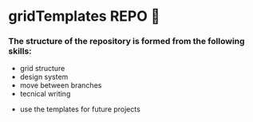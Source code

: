# gridTemplates REPO :office:

### The structure of the repository is formed from the following skills:

- grid structure
- design system
- move between branches
- tecnical writing
* use the templates for future projects


